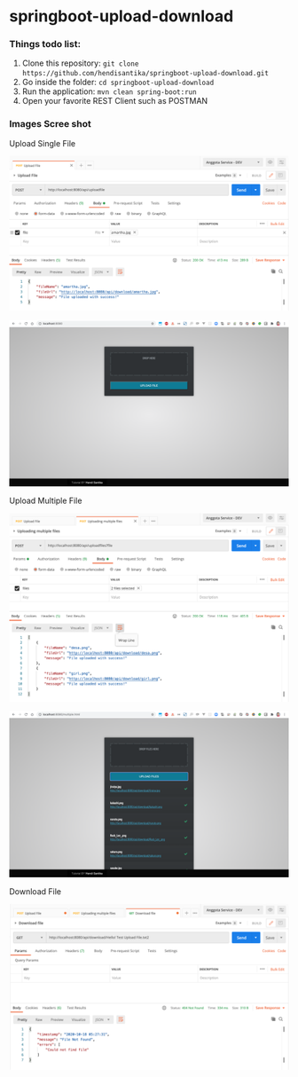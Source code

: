 # springboot-upload-download
### Things todo list:
1. Clone this repository: `git clone https://github.com/hendisantika/springboot-upload-download.git`
2. Go inside the folder: `cd springboot-upload-download`
3. Run the application: `mvn clean spring-boot:run`
4. Open your favorite REST Client such as POSTMAN

### Images Scree shot
Upload Single File

![Upload Single File](img/upload.png "Upload Single File")

![Upload Single File](img/upload3.png "Upload Single File")

Upload Multiple File

![Upload Multiple File](img/upload2.png "Upload Multiple File")

![Upload Multiple File](img/multiple.png "Upload Multiple File")

Download File

![Download File](img/download.png "Download File")

